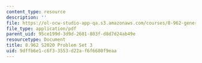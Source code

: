 ```yaml
---
content_type: resource
description: ''
file: https://ol-ocw-studio-app-qa.s3.amazonaws.com/courses/8-962-general-relativity-spring-2020/9dffb6e1c6f33553d22af6f6680f9eaa_MIT8_962S20_pset03.pdf
file_type: application/pdf
parent_uid: 95ce199d-3d9d-2601-803f-d8d7d24ab49e
resourcetype: Document
title: 8.962 S2020 Problem Set 3
uid: 9dffb6e1-c6f3-3553-d22a-f6f6680f9eaa
---
```


